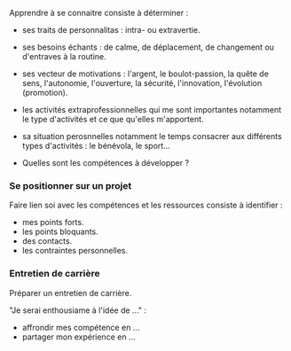 Apprendre à se connaitre consiste à déterminer :

* ses traits de personnalitas : intra- ou extravertie.
* ses besoins échants : de calme, de déplacement, de changement ou d'entraves à la routine.
* ses vecteur de motivations : l'argent, le boulot-passion, la quête de sens, l'autonomie, l'ouverture, la sécurité, l'innovation, l'évolution (promotion).
* les activités extraprofessionnelles qui me sont importantes notamment le type d'activités et ce que qu'elles m'apportent.
* sa situation perosnnelles notamment le temps consacrer aux différents types d'activités : le bénévola, le sport...

* Quelles sont les compétences à développer ?

### Se positionner sur un projet

Faire lien soi avec les compétences et les ressources consiste à identifier :

* mes points forts.
* les points bloquants.
* des contacts.
* les contraintes personnelles.

### Entretien de carrière

Préparer un entretien de carrière.

"Je serai enthousiame à l'idée de ..." :

* affrondir mes compétence en ...
* partager mon expérience en ...
